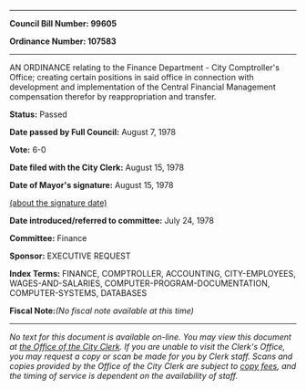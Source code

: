 

********

**Council Bill Number: 99605**
   
**Ordinance Number: 107583**
********

 AN ORDINANCE relating to the Finance Department - City Comptroller's Office; creating certain positions in said office in connection with development and implementation of the Central Financial Management compensation therefor by reappropriation and transfer.

**Status:** Passed
   
**Date passed by Full Council:** August 7, 1978
   
**Vote:** 6-0
   
**Date filed with the City Clerk:** August 15, 1978
   
**Date of Mayor's signature:** August 15, 1978
   
[(about the signature date)](/~public/approvaldate.htm)
   
   
   
**Date introduced/referred to committee:** July 24, 1978
   
**Committee:** Finance
   
**Sponsor:** EXECUTIVE REQUEST
   
   
**Index Terms:** FINANCE, COMPTROLLER, ACCOUNTING, CITY-EMPLOYEES, WAGES-AND-SALARIES, COMPUTER-PROGRAM-DOCUMENTATION, COMPUTER-SYSTEMS, DATABASES

**Fiscal Note:**_(No fiscal note available at this time)_
********

_No text for this document is available on-line. You may view this document at [the Office of the City Clerk](http://www.seattle.gov/leg/clerk/contactUs.htm). If you are unable to visit the Clerk's Office, you may request a copy or scan be made for you by Clerk staff. Scans and copies provided by the Office of the City Clerk are subject to [copy fees](http://clerk.seattle.gov/~public/clerkfees.htm), and the timing of service is dependent on the availability of staff._

